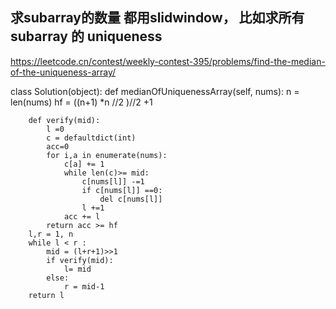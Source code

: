 



## 求subarray的数量 都用slidwindow， 比如求所有subarray 的 uniqueness
https://leetcode.cn/contest/weekly-contest-395/problems/find-the-median-of-the-uniqueness-array/

class Solution(object):
    def medianOfUniquenessArray(self, nums):
        n = len(nums)
        hf =  ((n+1) *n //2 )//2 +1

        def verify(mid):
            l =0 
            c = defaultdict(int)
            acc=0
            for i,a in enumerate(nums):
                c[a] += 1
                while len(c)>= mid:
                    c[nums[l]] -=1
                    if c[nums[l]] ==0:
                        del c[nums[l]]
                    l +=1
                acc += l
            return acc >= hf 
        l,r = 1, n 
        while l < r :
            mid = (l+r+1)>>1
            if verify(mid):
                l= mid
            else:
                r = mid-1
        return l 